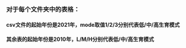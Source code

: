 ### 对于每个文件夹中的表格：

#### csv文件的起始年份是2021年，mode取值1/2/3分别代表低/中/高生育模式

#### 其余表的起始年份是2010年，L/M/H分别代表低/中/高生育模式

